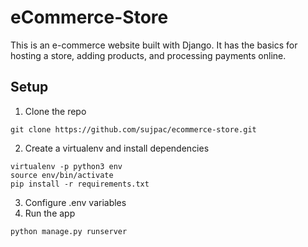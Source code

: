 # eCommerce-Store
This is an e-commerce website built with Django. It has the basics for hosting a store, adding products, and processing payments online.

## Setup
1. Clone the repo
```shell
git clone https://github.com/sujpac/ecommerce-store.git
```
2. Create a virtualenv and install dependencies
```shell
virtualenv -p python3 env
source env/bin/activate
pip install -r requirements.txt
```
3. Configure .env variables
4. Run the app
```bash
python manage.py runserver
```
